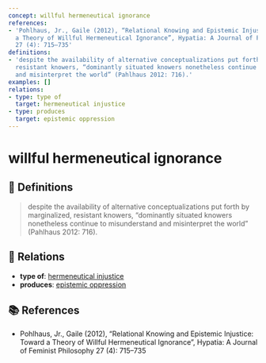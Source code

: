```yaml
---
concept: willful hermeneutical ignorance
references:
- 'Pohlhaus, Jr., Gaile (2012), “Relational Knowing and Epistemic Injustice: Toward
  a Theory of Willful Hermeneutical Ignorance”, Hypatia: A Journal of Feminist Philosophy
  27 (4): 715–735'
definitions:
- 'despite the availability of alternative conceptualizations put forth by marginalized,
  resistant knowers, “dominantly situated knowers nonetheless continue to misunderstand
  and misinterpret the world” (Pahlhaus 2012: 716).'
examples: []
relations:
- type: type of
  target: hermeneutical injustice
- type: produces
  target: epistemic oppression
---
```


# willful hermeneutical ignorance

## 📖 Definitions

> despite the availability of alternative conceptualizations put forth by marginalized, resistant knowers, “dominantly situated knowers nonetheless continue to misunderstand and misinterpret the world” (Pahlhaus 2012: 716).

## 🔗 Relations

- **type of**: [hermeneutical injustice](./hermeneutical-injustice.md)
- **produces**: [epistemic oppression](./epistemic-oppression.md)

## 📚 References

- Pohlhaus, Jr., Gaile (2012), “Relational Knowing and Epistemic Injustice: Toward a Theory of Willful Hermeneutical Ignorance”, Hypatia: A Journal of Feminist Philosophy 27 (4): 715–735
